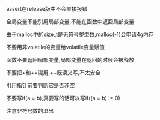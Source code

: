 assert在release版中不会直接报错

全局变量不能引用局部变量,不能在函数中返回局部变量

由于malloc中的size_t是无符号整型数,malloc(-1)会申请4g内存

不要用非volatile的变量给volatile变量赋值

函数不要返回局部变量,局部变量在返回的时候会被释放

不要把+和++混用,++既读又写,不太安全

引用指针前要判断它是否非空

不要写if(a = b),真要写的话可以写if((a = b) != 0)

注意非符号数的溢出